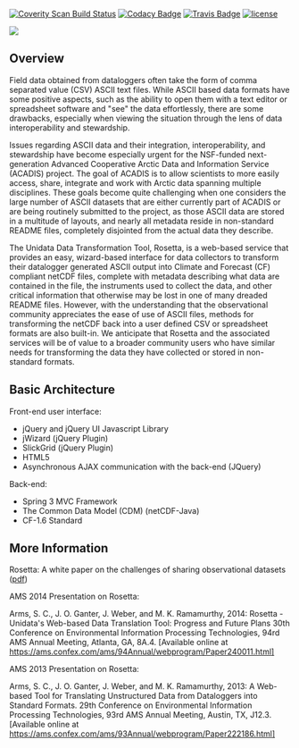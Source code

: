 [![Coverity Scan Build Status](https://scan.coverity.com/projects/1593/badge.svg)]()
[![Codacy Badge](https://api.codacy.com/project/badge/Grade/f80ccf60a33c4ed7a1b5e29695de6021)]()
[![Travis Badge](https://travis-ci.org/Unidata/rosetta.svg?branch=master)]()
[![license](https://img.shields.io/github/license/unidata/rosetta.svg)]()

<div class=doxHideMe>
<img src="http://www.unidata.ucar.edu/images/logos/rosetta-150x150.png">
</div>

Overview
--------

Field data obtained from dataloggers often take the form of comma separated value (CSV) ASCII text files. While ASCII
based data formats have some positive aspects, such as the ability to open them with a text editor or spreadsheet
software and "see" the data effortlessly, there are some drawbacks, especially when viewing the situation through the
lens of data interoperability and stewardship.

Issues regarding ASCII data and their integration, interoperability, and stewardship have become especially urgent for
the NSF-funded next-generation Advanced Cooperative Arctic Data and Information Service (ACADIS) project. The goal of
ACADIS is to allow scientists to more easily access, share, integrate and work with Arctic data spanning multiple
disciplines. These goals become quite challenging when one considers the large number of ASCII datasets that are either
currently part of ACADIS or are being routinely submitted to the project, as those ASCII data are stored in a multitude
of layouts, and nearly all metadata reside in non-standard README files, completely disjointed from the actual data they
describe.

The Unidata Data Transformation Tool, Rosetta, is a web-based service that provides an easy, wizard-based interface for
data collectors to transform their datalogger generated ASCII output into Climate and Forecast (CF) compliant netCDF
files, complete with metadata describing what data are contained in the file, the instruments used to collect the data,
and other critical information that otherwise may be lost in one of many dreaded README files. However, with the
understanding that the observational community appreciates the ease of use of ASCII files, methods for transforming the
netCDF back into a user defined CSV or spreadsheet formats are also built-in. We anticipate that Rosetta and the
associated services will be of value to a broader community users who have similar needs for transforming the data they
have collected or stored in non-standard formats.

Basic Architecture
------------------

Front-end user interface:

* jQuery and jQuery UI Javascript Library
* jWizard (jQuery Plugin)
* SlickGrid (jQuery Plugin)
* HTML5
* Asynchronous AJAX communication with the back-end (JQuery)

Back-end:

* Spring 3 MVC Framework
* The Common Data Model (CDM) (netCDF-Java)
* CF-1.6 Standard

## More Information ##
Rosetta: A white paper on the challenges of sharing observational datasets ([pdf](http://www.unidata.ucar.edu/software/pzhta/files/rosetta_whitepaper.pdf))

AMS 2014 Presentation on Rosetta:

Arms, S. C., J. O. Ganter, J. Weber, and M. K. Ramamurthy, 2014: Rosetta - Unidata's 
Web-based Data Translation Tool: Progress and Future Plans 30th Conference on 
Environmental Information Processing Technologies, 94rd AMS Annual Meeting, Atlanta, GA,
8A.4. [Available online at https://ams.confex.com/ams/94Annual/webprogram/Paper240011.html]

AMS 2013 Presentation on Rosetta:

Arms, S. C., J. O. Ganter, J. Weber, and M. K. Ramamurthy, 2013: A Web-based Tool for Translating
Unstructured Data from Dataloggers into Standard Formats. 29th Conference on Environmental Information
Processing Technologies, 93rd AMS Annual Meeting, Austin, TX, J12.3. [Available online at
https://ams.confex.com/ams/93Annual/webprogram/Paper222186.html]
